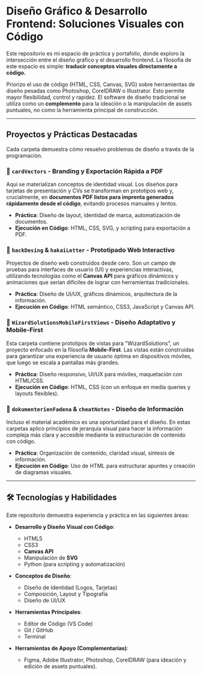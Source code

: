 # Diseño Gráfico & Desarrollo Frontend: Soluciones Visuales con Código

Este repositorio es mi espacio de práctica y portafolio, donde exploro la intersección entre el diseño gráfico y el desarrollo frontend. La filosofía de este espacio es simple: **traducir conceptos visuales directamente a código.**

Priorizo el uso de código (HTML, CSS, Canvas, SVG) sobre herramientas de diseño pesadas como Photoshop, CorelDRAW o Illustrator. Esto permite mayor flexibilidad, control y rapidez. El software de diseño tradicional se utiliza como un **complemento** para la ideación o la manipulación de assets puntuales, no como la herramienta principal de construcción.

---

## Proyectos y Prácticas Destacadas

Cada carpeta demuestra cómo resuelvo problemas de diseño a través de la programación.

### 📂 `cardVectors` - Branding y Exportación Rápida a PDF
Aquí se materializan conceptos de identidad visual. Los diseños para tarjetas de presentación y CVs se transforman en prototipos web y, crucialmente, en **documentos PDF listos para imprenta generados rápidamente desde el código**, evitando procesos manuales y lentos.
- **Práctica**: Diseño de layout, identidad de marca, automatización de documentos.
- **Ejecución en Código**: HTML, CSS, SVG, y scripting para exportación a PDF.

### 📂 `hackDesing` & `hakaiLetter` - Prototipado Web Interactivo
Proyectos de diseño web construidos desde cero. Son un campo de pruebas para interfaces de usuario (UI) y experiencias interactivas, utilizando tecnologías como el **Canvas API** para gráficos dinámicos y animaciones que serían difíciles de lograr con herramientas tradicionales.
- **Práctica**: Diseño de UI/UX, gráficos dinámicos, arquitectura de la información.
- **Ejecución en Código**: HTML semántico, CSS3, JavaScript y Canvas API.

### 📂 `WizardSolutionsMobileFirstViews` - Diseño Adaptativo y Mobile-First
Esta carpeta contiene prototipos de vistas para "WizardSolutions", un proyecto enfocado en la filosofía **Mobile-First**. Las vistas están construidas para garantizar una experiencia de usuario óptima en dispositivos móviles, que luego se escala a pantallas más grandes.
- **Práctica**: Diseño responsivo, UI/UX para móviles, maquetación con HTML/CSS.
- **Ejecución en Código**: HTML, CSS (con un enfoque en media queries y layouts flexibles).

### 📂 `dokumenterienFadena` & `cheatNotes` - Diseño de Información
Incluso el material académico es una oportunidad para el diseño. En estas carpetas aplico principios de jerarquía visual para hacer la información compleja más clara y accesible mediante la estructuración de contenido con código.
- **Práctica**: Organización de contenido, claridad visual, síntesis de información.
- **Ejecución en Código**: Uso de HTML para estructurar apuntes y creación de diagramas visuales.

---

## 🛠️ Tecnologías y Habilidades

Este repositorio demuestra experiencia y práctica en las siguientes áreas:

- **Desarrollo y Diseño Visual con Código**:
  - HTML5
  - CSS3
  - **Canvas API**
  - Manipulación de **SVG**
  - Python (para scripting y automatización)

- **Conceptos de Diseño**:
  - Diseño de Identidad (Logos, Tarjetas)
  - Composición, Layout y Tipografía
  - Diseño de UI/UX

- **Herramientas Principales**:
  - Editor de Código (VS Code)
  - Git / GitHub
  - Terminal

- **Herramientas de Apoyo (Complementarias)**:
  - Figma, Adobe Illustrator, Photoshop, CorelDRAW (para ideación y edición de assets puntuales).
